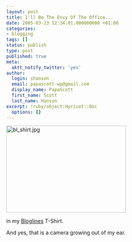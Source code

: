 ```yaml
---
layout: post
title: I'll Be The Envy Of The Office...
date: 2005-03-23 12:34:01.000000000 +01:00
categories:
- blogging
tags: []
status: publish
type: post
published: true
meta:
  aktt_notify_twitter: 'yes'
author:
  login: shanson
  email: papascott-wp@gmail.com
  display_name: PapaScott
  first_name: Scott
  last_name: Hanson
excerpt: !ruby/object:Hpricot::Doc
  options: {}
---
```

<p><img alt="bl_shirt.jpg" src="http://www.papascott.de/wordpress/wp-content/uploads/2005/03/bl_shirt.jpg" width="320" height="232" /></p>
<p>in my <a href="http://www.bloglines.com/">Bloglines</a> T-Shirt.</p>
<p>And yes, that is a camera growing out of my ear.</p>
